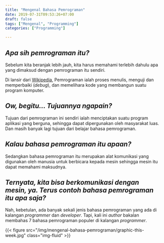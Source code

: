 ```yaml
---
title: "Mengenal Bahasa Pemrograman"
date: 2019-07-31T09:53:26+07:00
draft: false
tags: ["Mengenal", "Programming"]
categories: ["Programming"]

---
```


## _Apa sih pemrograman itu?_

Sebelum kita beranjak lebih jauh, kita harus memahami terlebih dahulu apa yang dimaksud dengan pemrograman itu sendiri.

Di lansir dari [Wikipedia](http://wikipedia/), Pemrograman ialah proses menulis, menguji dan memperbaiki (_debug_), dan memelihara kode  yang membangun suatu program komputer.

## _Ow, begitu... Tujuannya ngapain?_

Tujuan dari pemrograman ini sendiri ialah menciptakan suatu program aplikasi yang berguna, sehingga dapat dipergunakan oleh masyarakat luas. Dan masih banyak lagi tujuan dari belajar bahasa pemrograman.

## _Kalau bahasa pemrograman itu apaan?_

Sedangkan bahasa pemrograman itu merupakan alat komunikasi yang digunakan oleh manusia untuk berbicara kepada mesin sehingga mesin itu dapat memahami maksudnya.

## _Ternyata, kita bisa berkomunikasi dengan mesin, ya. Terus contoh bahasa pemrograman itu apa saja?_

Nah, kebetulan, ada banyak sekali jenis bahasa pemrograman yang ada di kalangan _programmer_ dan _developer_. Tapi, kali ini _author_ bakalan membahas 7 bahasa pemrograman populer di kalangan _programmer_.

{{< figure src="/img/mengenal-bahasa-pemrograman/graphic-this-week.jpg" class="img-fluid" >}}
